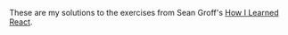These are my solutions to the exercises from Sean Groff's [How I Learned React](https://medium.com/@sgroff04/how-i-learned-react-and-how-you-can-too-6714a48e984a).
